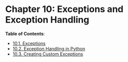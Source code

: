 # Chapter 10: Exceptions and Exception Handling

**Table of Contents**:

- [10.1. Exceptions](chapter-10.1-exceptions.md)
- [10.2. Exception Handling in Python](chapter-10.2-exception-handling.md)
- [10.3. Creating Custom Exceptions](chapter-10.3-custom-exceptions.md)
